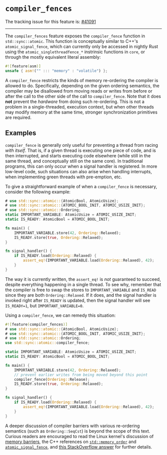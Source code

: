 # `compiler_fences`

The tracking issue for this feature is: [#41091]

[#41091]: https://github.com/rust-lang/rust/issues/41091

------------------------

The `compiler_fences` feature exposes the `compiler_fence` function
in `std::sync::atomic`. This function is conceptually similar to C++'s
`atomic_signal_fence`, which can currently only be accessed in nightly
Rust using the `atomic_singlethreadfence_*` instrinsic functions in
`core`, or through the mostly equivalent literal assembly:

```rust
#![feature(asm)]
unsafe { asm!("" ::: "memory" : "volatile") };
```

A `compiler_fence` restricts the kinds of memory re-ordering the
compiler is allowed to do. Specifically, depending on the given ordering
semantics, the compiler may be disallowed from moving reads or writes
from before or after the call to the other side of the call to
`compiler_fence`. Note that it does **not** prevent the *hardware*
from doing such re-ordering. This is not a problem in a single-threaded,
execution context, but when other threads may modify memory at the same
time, stronger synchronization primitives are required.

## Examples

`compiler_fence` is generally only useful for preventing a thread from
racing *with itself*. That is, if a given thread is executing one piece
of code, and is then interrupted, and starts executing code elsewhere
(while still in the same thread, and conceptually still on the same
core). In traditional programs, this can only occur when a signal
handler is registered. In more low-level code, such situations can also
arise when handling interrupts, when implementing green threads with
pre-emption, etc.

To give a straightforward example of when a `compiler_fence` is
necessary, consider the following example:

```rust
# use std::sync::atomic::{AtomicBool, AtomicUsize};
# use std::sync::atomic::{ATOMIC_BOOL_INIT, ATOMIC_USIZE_INIT};
# use std::sync::atomic::Ordering;
static IMPORTANT_VARIABLE: AtomicUsize = ATOMIC_USIZE_INIT;
static IS_READY: AtomicBool = ATOMIC_BOOL_INIT;

fn main() {
    IMPORTANT_VARIABLE.store(42, Ordering::Relaxed);
    IS_READY.store(true, Ordering::Relaxed);
}

fn signal_handler() {
    if IS_READY.load(Ordering::Relaxed) {
        assert_eq!(IMPORTANT_VARIABLE.load(Ordering::Relaxed), 42);
    }
}
```

The way it is currently written, the `assert_eq!` is *not* guaranteed to
succeed, despite everything happening in a single thread. To see why,
remember that the compiler is free to swap the stores to
`IMPORTANT_VARIABLE` and `IS_READ` since they are both
`Ordering::Relaxed`. If it does, and the signal handler is invoked right
after `IS_READY` is updated, then the signal handler will see
`IS_READY=1`, but `IMPORTANT_VARIABLE=0`.

Using a `compiler_fence`, we can remedy this situation:

```rust
#![feature(compiler_fences)]
# use std::sync::atomic::{AtomicBool, AtomicUsize};
# use std::sync::atomic::{ATOMIC_BOOL_INIT, ATOMIC_USIZE_INIT};
# use std::sync::atomic::Ordering;
use std::sync::atomic::compiler_fence;

static IMPORTANT_VARIABLE: AtomicUsize = ATOMIC_USIZE_INIT;
static IS_READY: AtomicBool = ATOMIC_BOOL_INIT;

fn main() {
    IMPORTANT_VARIABLE.store(42, Ordering::Relaxed);
    // prevent earlier writes from being moved beyond this point
    compiler_fence(Ordering::Release);
    IS_READY.store(true, Ordering::Relaxed);
}

fn signal_handler() {
    if IS_READY.load(Ordering::Relaxed) {
        assert_eq!(IMPORTANT_VARIABLE.load(Ordering::Relaxed), 42);
    }
}
```

A deeper discussion of compiler barriers with various re-ordering
semantics (such as `Ordering::SeqCst`) is beyond the scope of this text.
Curious readers are encouraged to read the Linux kernel's discussion of
[memory barriers][1], the C++ references on [`std::memory_order`][2] and
[`atomic_signal_fence`][3], and [this StackOverflow answer][4] for
further details.

[1]: https://www.kernel.org/doc/Documentation/memory-barriers.txt
[2]: http://en.cppreference.com/w/cpp/atomic/memory_order
[3]: http://www.cplusplus.com/reference/atomic/atomic_signal_fence/
[4]: http://stackoverflow.com/a/18454971/472927
